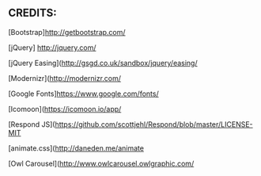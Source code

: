 
## CREDITS:

[Bootstrap]http://getbootstrap.com/

[jQuery] http://jquery.com/

[jQuery Easing](http://gsgd.co.uk/sandbox/jquery/easing/

[Modernizr](http://modernizr.com/

[Google Fonts]https://www.google.com/fonts/

[Icomoon](https://icomoon.io/app/

[Respond JS](https://github.com/scottjehl/Respond/blob/master/LICENSE-MIT

[animate.css](http://daneden.me/animate

[Owl Carousel](http://www.owlcarousel.owlgraphic.com/

